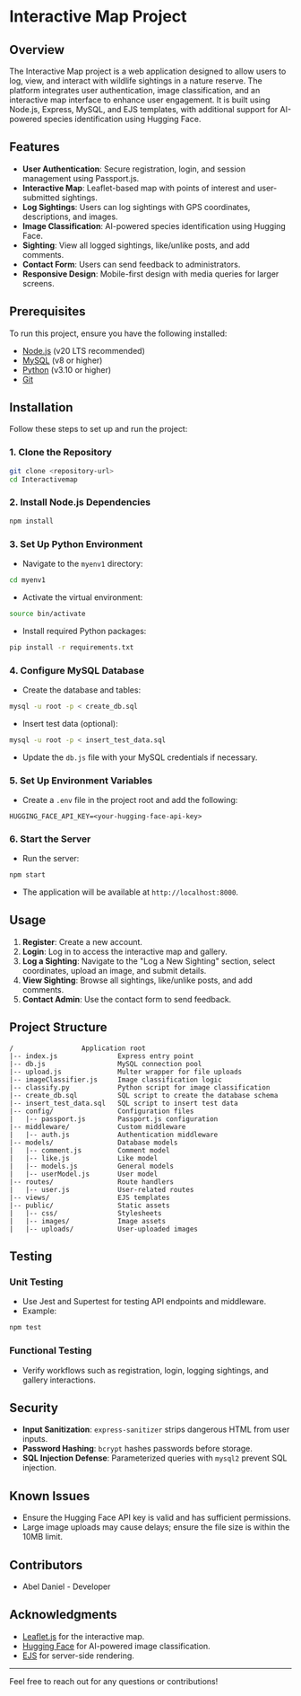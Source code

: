 # Interactive Map Project

## Overview
The Interactive Map project is a web application designed to allow users to log, view, and interact with wildlife sightings in a nature reserve. The platform integrates user authentication, image classification, and an interactive map interface to enhance user engagement. It is built using Node.js, Express, MySQL, and EJS templates, with additional support for AI-powered species identification using Hugging Face.

## Features
- **User Authentication**: Secure registration, login, and session management using Passport.js.
- **Interactive Map**: Leaflet-based map with points of interest and user-submitted sightings.
- **Log Sightings**: Users can log sightings with GPS coordinates, descriptions, and images.
- **Image Classification**: AI-powered species identification using Hugging Face.
- **Sighting**: View all logged sightings, like/unlike posts, and add comments.
- **Contact Form**: Users can send feedback to administrators.
- **Responsive Design**: Mobile-first design with media queries for larger screens.

## Prerequisites
To run this project, ensure you have the following installed:
- [Node.js](https://nodejs.org/) (v20 LTS recommended)
- [MySQL](https://www.mysql.com/) (v8 or higher)
- [Python](https://www.python.org/) (v3.10 or higher)
- [Git](https://git-scm.com/)

## Installation
Follow these steps to set up and run the project:

### 1. Clone the Repository
```bash
git clone <repository-url>
cd Interactivemap
```

### 2. Install Node.js Dependencies
```bash
npm install
```

### 3. Set Up Python Environment
- Navigate to the `myenv1` directory:
```bash
cd myenv1
```
- Activate the virtual environment:
```bash
source bin/activate
```
- Install required Python packages:
```bash
pip install -r requirements.txt
```

### 4. Configure MySQL Database
- Create the database and tables:
```bash
mysql -u root -p < create_db.sql
```
- Insert test data (optional):
```bash
mysql -u root -p < insert_test_data.sql
```
- Update the `db.js` file with your MySQL credentials if necessary.

### 5. Set Up Environment Variables
- Create a `.env` file in the project root and add the following:
```
HUGGING_FACE_API_KEY=<your-hugging-face-api-key>
```

### 6. Start the Server
- Run the server:
```bash
npm start
```
- The application will be available at `http://localhost:8000`.

## Usage
1. **Register**: Create a new account.
2. **Login**: Log in to access the interactive map and gallery.
3. **Log a Sighting**: Navigate to the "Log a New Sighting" section, select coordinates, upload an image, and submit details.
4. **View Sighting**: Browse all sightings, like/unlike posts, and add comments.
5. **Contact Admin**: Use the contact form to send feedback.

## Project Structure
```
/                 Application root
|-- index.js               Express entry point
|-- db.js                  MySQL connection pool
|-- upload.js              Multer wrapper for file uploads
|-- imageClassifier.js     Image classification logic
|-- classify.py            Python script for image classification
|-- create_db.sql          SQL script to create the database schema
|-- insert_test_data.sql   SQL script to insert test data
|-- config/                Configuration files
|   |-- passport.js        Passport.js configuration
|-- middleware/            Custom middleware
|   |-- auth.js            Authentication middleware
|-- models/                Database models
|   |-- comment.js         Comment model
|   |-- like.js            Like model
|   |-- models.js          General models
|   |-- userModel.js       User model
|-- routes/                Route handlers
|   |-- user.js            User-related routes
|-- views/                 EJS templates
|-- public/                Static assets
|   |-- css/               Stylesheets
|   |-- images/            Image assets
|   |-- uploads/           User-uploaded images
```

## Testing
### Unit Testing
- Use Jest and Supertest for testing API endpoints and middleware.
- Example:
```bash
npm test
```

### Functional Testing
- Verify workflows such as registration, login, logging sightings, and gallery interactions.

## Security
- **Input Sanitization**: `express-sanitizer` strips dangerous HTML from user inputs.
- **Password Hashing**: `bcrypt` hashes passwords before storage.
- **SQL Injection Defense**: Parameterized queries with `mysql2` prevent SQL injection.

## Known Issues
- Ensure the Hugging Face API key is valid and has sufficient permissions.
- Large image uploads may cause delays; ensure the file size is within the 10MB limit.


## Contributors
- Abel Daniel - Developer

## Acknowledgments
- [Leaflet.js](https://leafletjs.com/) for the interactive map.
- [Hugging Face](https://huggingface.co/) for AI-powered image classification.
- [EJS](https://ejs.co/) for server-side rendering.

---
Feel free to reach out for any questions or contributions!